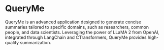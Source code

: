 # QueryMe
QueryMe is an advanced application designed to generate concise summaries tailored to specific domains, such as researchers, common people, and data scientists. Leveraging the power of LLaMA 2 from OpenAI, integrated through LangChain and CTransformers, QueryMe provides high-quality summarization.
